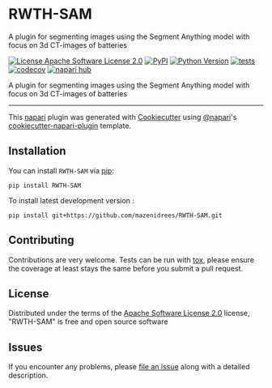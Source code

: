# RWTH-SAM
A plugin for segmenting images using the Segment Anything model with focus on 3d CT-images of batteries

[![License Apache Software License 2.0](https://img.shields.io/pypi/l/RWTH-SAM.svg?color=green)](https://github.com/mazenidrees/RWTH-SAM/raw/main/LICENSE)
[![PyPI](https://img.shields.io/pypi/v/RWTH-SAM.svg?color=green)](https://pypi.org/project/RWTH-SAM)
[![Python Version](https://img.shields.io/pypi/pyversions/RWTH-SAM.svg?color=green)](https://python.org)
[![tests](https://github.com/mazenidrees/RWTH-SAM/workflows/tests/badge.svg)](https://github.com/mazenidrees/RWTH-SAM/actions)
[![codecov](https://codecov.io/gh/mazenidrees/RWTH-SAM/branch/main/graph/badge.svg)](https://codecov.io/gh/mazenidrees/RWTH-SAM)
[![napari hub](https://img.shields.io/endpoint?url=https://api.napari-hub.org/shields/RWTH-SAM)](https://napari-hub.org/plugins/RWTH-SAM)

A plugin for segmenting images using the Segment Anything model with focus on 3d CT-images of batteries

----------------------------------

This [napari] plugin was generated with [Cookiecutter] using [@napari]'s [cookiecutter-napari-plugin] template.

<!--
Don't miss the full getting started guide to set up your new package:
https://github.com/napari/cookiecutter-napari-plugin#getting-started

and review the napari docs for plugin developers:
https://napari.org/stable/plugins/index.html
-->

## Installation

You can install `RWTH-SAM` via [pip]:

    pip install RWTH-SAM



To install latest development version :

    pip install git+https://github.com/mazenidrees/RWTH-SAM.git


## Contributing

Contributions are very welcome. Tests can be run with [tox], please ensure
the coverage at least stays the same before you submit a pull request.

## License

Distributed under the terms of the [Apache Software License 2.0] license,
"RWTH-SAM" is free and open source software

## Issues

If you encounter any problems, please [file an issue] along with a detailed description.

[napari]: https://github.com/napari/napari
[Cookiecutter]: https://github.com/audreyr/cookiecutter
[@napari]: https://github.com/napari
[MIT]: http://opensource.org/licenses/MIT
[BSD-3]: http://opensource.org/licenses/BSD-3-Clause
[GNU GPL v3.0]: http://www.gnu.org/licenses/gpl-3.0.txt
[GNU LGPL v3.0]: http://www.gnu.org/licenses/lgpl-3.0.txt
[Apache Software License 2.0]: http://www.apache.org/licenses/LICENSE-2.0
[Mozilla Public License 2.0]: https://www.mozilla.org/media/MPL/2.0/index.txt
[cookiecutter-napari-plugin]: https://github.com/napari/cookiecutter-napari-plugin

[file an issue]: https://github.com/mazenidrees/RWTH-SAM/issues

[napari]: https://github.com/napari/napari
[tox]: https://tox.readthedocs.io/en/latest/
[pip]: https://pypi.org/project/pip/
[PyPI]: https://pypi.org/

